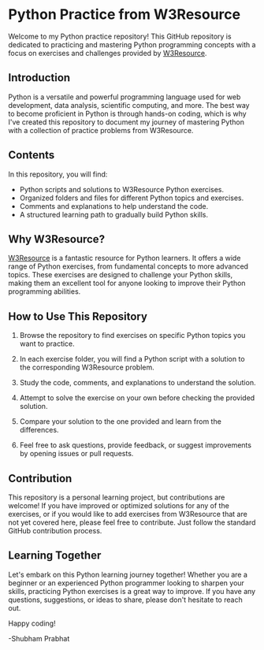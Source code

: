 # Python Practice from W3Resource

Welcome to my Python practice repository! This GitHub repository is dedicated to practicing and mastering Python programming concepts with a focus on exercises and challenges provided by [W3Resource](https://www.w3resource.com/python-exercises/).

## Introduction

Python is a versatile and powerful programming language used for web development, data analysis, scientific computing, and more. The best way to become proficient in Python is through hands-on coding, which is why I've created this repository to document my journey of mastering Python with a collection of practice problems from W3Resource.

## Contents

In this repository, you will find:

- Python scripts and solutions to W3Resource Python exercises.
- Organized folders and files for different Python topics and exercises.
- Comments and explanations to help understand the code.
- A structured learning path to gradually build Python skills.

## Why W3Resource?

[W3Resource](https://www.w3resource.com/python-exercises/) is a fantastic resource for Python learners. It offers a wide range of Python exercises, from fundamental concepts to more advanced topics. These exercises are designed to challenge your Python skills, making them an excellent tool for anyone looking to improve their Python programming abilities.

## How to Use This Repository

1. Browse the repository to find exercises on specific Python topics you want to practice.

2. In each exercise folder, you will find a Python script with a solution to the corresponding W3Resource problem.

3. Study the code, comments, and explanations to understand the solution.

4. Attempt to solve the exercise on your own before checking the provided solution.

5. Compare your solution to the one provided and learn from the differences.

6. Feel free to ask questions, provide feedback, or suggest improvements by opening issues or pull requests.

## Contribution

This repository is a personal learning project, but contributions are welcome! If you have improved or optimized solutions for any of the exercises, or if you would like to add exercises from W3Resource that are not yet covered here, please feel free to contribute. Just follow the standard GitHub contribution process.

## Learning Together

Let's embark on this Python learning journey together! Whether you are a beginner or an experienced Python programmer looking to sharpen your skills, practicing Python exercises is a great way to improve. If you have any questions, suggestions, or ideas to share, please don't hesitate to reach out.

Happy coding!

-Shubham Prabhat
